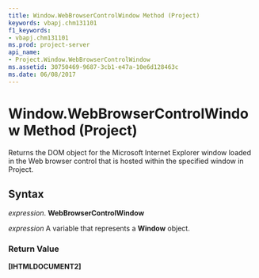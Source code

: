 ```yaml
---
title: Window.WebBrowserControlWindow Method (Project)
keywords: vbapj.chm131101
f1_keywords:
- vbapj.chm131101
ms.prod: project-server
api_name:
- Project.Window.WebBrowserControlWindow
ms.assetid: 30750469-9687-3cb1-e47a-10e6d128463c
ms.date: 06/08/2017
---
```



# Window.WebBrowserControlWindow Method (Project)

Returns the DOM object for the Microsoft Internet Explorer window loaded in the Web browser control that is hosted within the specified window in Project.


## Syntax

 _expression_. **WebBrowserControlWindow**

 _expression_ A variable that represents a **Window** object.


### Return Value

 **[IHTMLDOCUMENT2]**


